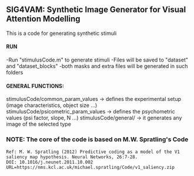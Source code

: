 SIG4VAM: Synthetic Image Generator for Visual Attention Modelling
---
This is a code for generating synthetic stimuli

#### RUN

-Run "stimulusCode.m" to generate stimuli
-Files will be saved to "dataset" and "dataset_blocks"
-both masks and extra files will be generated in such folders

#### GENERAL FUNCTIONS:

stimulusCode/common_param_values -> defines the experimental setup (image characteristics, object size ...)
stimulusCode/psicometric_param_values -> defines the psychometric values (psi factor, slope, N ...)
stimulusCode/general/ -> it generates any image of the selected type

### NOTE: The core of the code is based on M.W. Spratling's Code
	Ref: M. W. Spratling (2012) Predictive coding as a model of the V1 saliency map hypothesis. Neural Networks, 26:7-28. 
	DOI: 10.1016/j.neunet.2011.10.002
	URL=https://nms.kcl.ac.uk/michael.spratling/Code/v1_saliency.zip




